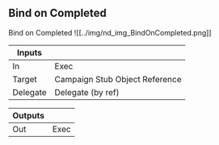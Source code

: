 ## Bind on Completed
Bind on Completed
![[../img/nd_img_BindOnCompleted.png]]

|Inputs||
|--|--|
| In | Exec |
| Target | Campaign Stub Object Reference |
| Delegate | Delegate (by ref) |

|Outputs||
|--|--|
| Out | Exec |
